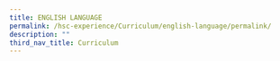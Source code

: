 ```yaml
---
title: ENGLISH LANGUAGE
permalink: /hsc-experience/Curriculum/english-language/permalink/
description: ""
third_nav_title: Curriculum
---
```

